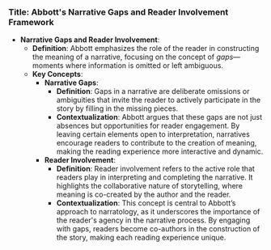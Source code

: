 ### Title: **Abbott's Narrative Gaps and Reader Involvement Framework**
- **Narrative Gaps and Reader Involvement**:
  - **Definition**: Abbott emphasizes the role of the reader in constructing the meaning of a narrative, focusing on the concept of *gaps*—moments where information is omitted or left ambiguous.
  - **Key Concepts**:
    - **Narrative Gaps**:
      - **Definition**: Gaps in a narrative are deliberate omissions or ambiguities that invite the reader to actively participate in the story by filling in the missing pieces.
      - **Contextualization**: Abbott argues that these gaps are not just absences but opportunities for reader engagement. By leaving certain elements open to interpretation, narratives encourage readers to contribute to the creation of meaning, making the reading experience more interactive and dynamic.
    - **Reader Involvement**:
      - **Definition**: Reader involvement refers to the active role that readers play in interpreting and completing the narrative. It highlights the collaborative nature of storytelling, where meaning is co-created by the author and the reader.
      - **Contextualization**: This concept is central to Abbott’s approach to narratology, as it underscores the importance of the reader's agency in the narrative process. By engaging with gaps, readers become co-authors in the construction of the story, making each reading experience unique.